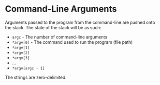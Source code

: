# Command-Line Arguments
Arguments passed to the program from the command-line are pushed onto the stack. The state of the stack will be as such:

- `argc` - The number of command-line arguments
- `*argv[0]` - The command used to run the program (file path)
- `*argv[1]`
- `*argv[2]`
- `*argv[3]`
- ...
- `*argv[argc - 1]`

The strings are zero-delimited.